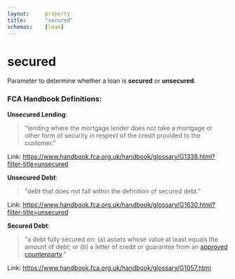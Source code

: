 ```yaml
---
layout:		property
title:		"secured"
schemas:	[loan]
---
```


# secured
Parameter to determine whether a loan is **secured** or **unsecured**.

### FCA Handbook Definitions:

**Unsecured Lending**:

> "lending where the mortgage lender does not take a mortgage or other form of security in respect of the credit provided to the customer."

Link: https://www.handbook.fca.org.uk/handbook/glossary/G1338.html?filter-title=unsecured

**Unsecured Debt**:

> "debt that does not fall within the definition of secured debt."

Link: https://www.handbook.fca.org.uk/handbook/glossary/G1630.html?filter-title=unsecured

**Secured Debt**:

> "a debt fully secured on: (a) assets whose value at least equals the amount of debt; or (b) a letter of credit or guarantee from an [approved counterparty][approved]."

Link: https://www.handbook.fca.org.uk/handbook/glossary/G1057.html

[approved]: https://www.handbook.fca.org.uk/handbook/glossary/G58.html

